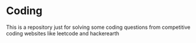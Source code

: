 # Coding
This is a repository just for solving some coding questions from competitive coding websites like leetcode and hackerearth
